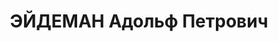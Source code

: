 ---
title: ЭЙДЕМАН Адольф Петрович
description: 'Род. в 1899, Лифляндская губ., Валкский уезд, мест. Лейса, латыш, обр.:
  высшее, б/п. Проживал: Москва, Сандуновский пер., д. 3, кв. 26. Инженер-электрик

  Арестован 15.08.1937. Обв. в шпионской и террористической деятельности. Приговор:
  ВК ВС СССР, 28.10.1937 – ВМН. Расстрелян 28.10.1937, г.Москва.

  Реабилитирован ВК ВС СССР 09.07.1960'
---